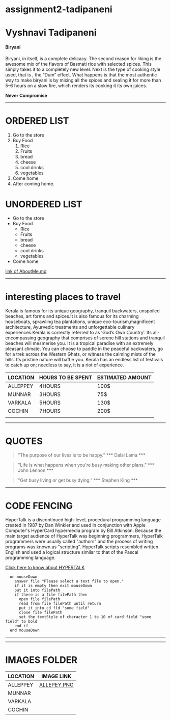 # assignment2-tadipaneni
# Vyshnavi Tadipaneni
#### Biryani
Biryani, in itself, is a complete delicacy. The second reason for liking is the awesome mix of the flavors of Basmati rice with selected spices. This simply takes it to a completely new level. Next is the type of cooking style used, that is , the “Dum” effect. What happens is that the most authentic way to make biryani is by mixing all the spices and sealing it for more than 5–6 hours on a slow fire, which renders its cooking it its own juices. 

**Never Compromise**

___________________________________________________________________________

# ORDERED LIST
1. Go to the store
2. Buy Food
      1. Rice 
      2. Fruits
      3. bread
      4. cheese
      5. cool drinks
      6. vegetables
1. Come home
2. After coming home.

# UNORDERED LIST
* Go to the store
* Buy Food
    * Rice
    * Fruits
    * bread
    * cheese
    * cool drinks
    * vegetables
* Come home

[link of AboutMe.md](AboutMe.md)

________________________________________________________

# interesting places to travel

Kerala is famous for its unique geography, tranquil backwaters, unspoiled beaches, art forms and spices.It is also famous for its charming houseboats, sprawling tea plantations, unique eco-tourism,magnificent architecture, Ayurvedic treatments and unforgettable culinary experiences.Kerala is correctly referred to as ‘God’s Own Country’. Its all-encompassing geography that comprises of serene hill stations and tranquil beaches will mesmerise you. It is a tropical paradise with an extremely pleasant climate. You can choose to paddle in the peaceful backwaters, go for a trek across the Western Ghats, or witness the calming mists of the hills. Its pristine nature will baffle you. Kerala has an endless list of festivals to catch up on; needless to say, it is a riot of experience.


                                                        
|   LOCATION       |   HOURS TO BE SPENT  |   ESTIMATED AMOUNT   |
|------------------|----------------------|----------------------|
|    ALLEPPEY      |   4HOURS             |        100$          |
|     MUNNAR       |   3HOURS             |         75$          |
|     VARKALA      |    5HOURS            |         130$         |
|      COCHIN      |    7HOURS            |          200$        | 
|                  |                      |                      |                

_________________________________________________________________________________________________________

# QUOTES
> "The purpose of our lives is to be happy.”  *** Dalai Lama ***

> "Life is what happens when you're busy making other plans.”  *** John Lennon ***

>  "Get busy living or get busy dying.”  *** Stephen King ***

_________________________________________________________________________________________________________

# CODE FENCING

HyperTalk is a discontinued high-level, procedural programming language created in 1987 by Dan Winkler and used in conjunction with Apple Computer's HyperCard hypermedia program by Bill Atkinson. Because the main target audience of HyperTalk was beginning programmers, HyperTalk programmers were usually called "authors" and the process of writing programs was known as "scripting". HyperTalk scripts resembled written English and used a logical structure similar to that of the Pascal programming language.

[Click here to know about HYPERTALK](https://en.wikipedia.org/wiki/HyperTalk)

```
  on mouseDown
    answer file "Please select a text file to open."
    if it is empty then exit mouseDown
    put it into filePath
    if there is a file filePath then
      open file filePath
      read from file filePath until return
      put it into cd fld "some field"
      close file filePath
      set the textStyle of character 1 to 10 of card field "some field" to bold
    end if
  end mouseDown

  ```
  ***

  _______________________________________________________________________________________________________

  # IMAGES FOLDER

| LOCATION     |    IMAGE LINK                        |
| -------------|--------------------------------------|                 
|  ALLEPPEY    |   [ALLEPEY.PNG]()                    |               |    
|  MUNNAR      |                                      | 
|  VARKALA     |                                      |
|  COCHIN      |                                      |
                                    
                                                               